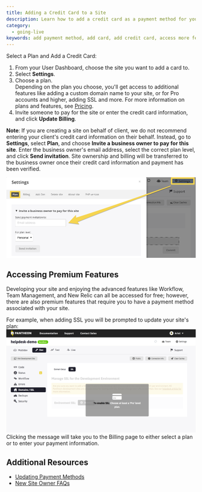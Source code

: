 ```yaml
---
title: Adding a Credit Card to a Site
description: Learn how to add a credit card as a payment method for your Drupal or WordPress site.
category:
  - going-live
keywords: add payment method, add card, add credit card, access more features, access new relic, access workflow, add payment method, select a plan, how to update payment method, how to add a card
---
```

Select a Plan and Add a Credit Card:

1. From your User Dashboard, choose the site you want to add a card to.
2. Select **Settings**.
3. Choose a plan.  
Depending on the plan you choose, you'll get access to additional features like adding a custom domain name to your site, or for Pro accounts and higher, adding SSL and more. For more information on plans and features, see [Pricing](https://pantheon.io/pricing).
4. Invite someone to pay for the site or enter the credit card information, and click **Update Billing**.

<div class="alert alert-warning" role="alert">
<strong>Note</strong>: If you are creating a site on behalf of client, we do not recommend entering your client's credit card information on their behalf. Instead, go to <strong>Settings</strong>, select <strong>Plan</strong>, and choose <strong>Invite a business owner to pay for this site</strong>. Enter the business owner's email address, select the correct plan level, and click <strong>Send invitation</strong>. Site ownership and billing will be transferred to the business owner once their credit card information and payment has been verified.</div>

 ![Invite a business owner to pay](/source/docs/assets/images/invite-business-owner.png)

## Accessing Premium Features

Developing your site and enjoying the advanced features like Workflow, Team Management, and New Relic can all be accessed for free; however, there are also premium features that require you to have a payment method associated with your site.

For example, when adding SSL you will be prompted to update your site's plan:
 ![To enable SSL - choose at least a Pro plan](/source/docs/assets/images/desk_images/309237.png)
Clicking the message will take you to the Billing page to either select a plan or to enter your payment information.


## Additional Resources

- [Updating Payment Methods](/docs/articles/updating-payment-methods/)
- [New Site Owner FAQs](/docs/articles/sites/new-site-owner)
